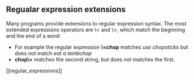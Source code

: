 ## Regualar expression extensions

Many programs provide extensions to regular expression syntax. The most extended expressions operators are \\< and \\>, which match the beginning and the end of a word:

 * For example the regular expression **\\<chop** matches *use chopsticks* but does not match *eat a lambchop*
 * **chop\\>** matches the second string, but does not matches the first.

[[regular_expressions]]
